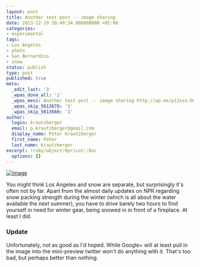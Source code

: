 ```yaml
---
layout: post
title: Another test post -- image sharing
date: 2013-12-19 20:49:34.000000000 +01:00
categories:
- experimental
tags:
- Los Angeles
- photo
- San Bernardino
- snow
status: publish
type: post
published: true
meta:
  _edit_last: '3'
  _wpas_done_all: '1'
  _wpas_mess: Another test post -- image sharing http://wp.me/p1Jsxx-Om
  _wpas_skip_5613678: '1'
  _wpas_skip_5613660: '1'
author:
  login: krautzberger
  email: p.krautzberger@gmail.com
  display_name: Peter Krautzberger
  first_name: Peter
  last_name: Krautzberger
excerpt: !ruby/object:Hpricot::Doc
  options: {}
---
```


[![image](assets/wpid-Camera-13865403453681.jpg "Camera - 1386540345368.jpg")](http://boolesrings.org/krautzberger/files/2013/12/wpid-Camera-13865403453682.jpg)

You might think Los Angeles and snow are separate, but surprisingly it's often not by far. Apart from the almost daily updates on NPR regarding snow packing strength during the winter (which is all about the water available the next summer), you have to drive barely two hours to find yourself in need for winter gear, being snowed in in front of a fireplace. At least I did.

### Update

Unfortunately, not as good as I'd hoped. While Google+ will at least pull in the image into the mini-preview twitter won't do anything with it. That's too bad, but perhaps better than nothing.